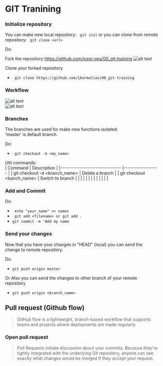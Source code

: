 # GIT Tranining

### Initialize repository  

You can make new local repository: ```  git init ```
or you can clone from remote repository: ```  git clone <url>  ```

Do:

Fork the repository https://github.com/icesi-ops/00_git-training
![alt text](https://i.ibb.co/DbppL0k/Capture.png "Logo Title Text 1")  
  
Clone your forked repository  
- ```  git clone https://github.com/ikermatias/00_git-training  ```

### Workflow 

![alt text](https://d1jnx9ba8s6j9r.cloudfront.net/blog/wp-content/uploads/2016/11/Git-Architechture-Git-Tutorial-Edureka-2-768x720.png "Logo Title Text 1")  
![alt text](https://rogerdudler.github.io/git-guide/img/trees.png "Logo Title Text 1")  

### Branches  

The branches are used for make new functions isolated.  
'master' is default branch.  
  
Do:
- ```  git checkout -b <my_name>  ```

Util commands:  
| Command                       	| Description      	|
|-------------------------------	|------------------	|
| git checkout -d <branch_name> 	| Delete a branch  	|
| git checkout <banch_name>     	| Switch to branch 	|
|                               	|                  	|
|                               	|                  	|
|                               	|                  	|
|                               	|                  	|


### Add and Commit  

Do:  

- ```  echo "your_name" >> names  ```
- ``` git add <filename> or git add .```
- ``` git commit -m "Add my name  ```

### Send your changes

Now that you have your changes in "HEAD" (local) you can send the change to remote repository.

Do: 
- ``` git push origin master ```  

Or Also you can send the changes to other branch of your remote repository  
- ``` git push origin <branch_name> ```  
  
## Pull request (Github flow)

> GitHub flow is a lightweight, branch-based workflow that supports teams and projects where deployments are made regularly. 

### Open pull request  
> Pull Requests initiate discussion about your commits. Because they're tightly integrated with the underlying Git repository, anyone can see exactly what changes would be merged if they accept your request.  


